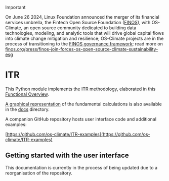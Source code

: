 
> [!IMPORTANT]
> On June 26 2024, Linux Foundation announced the merger of its financial services umbrella, the Fintech Open Source Foundation ([FINOS](https://finos.org)), with OS-Climate, an open source community dedicated to building data technologies, modeling, and analytic tools that will drive global capital flows into climate change mitigation and resilience; OS-Climate projects are in the process of transitioning to the [FINOS governance framework](https://community.finos.org/docs/governance); read more on [finos.org/press/finos-join-forces-os-open-source-climate-sustainability-esg](https://finos.org/press/finos-join-forces-os-open-source-climate-sustainability-esg)

# ITR

This Python module implements the ITR methodology, elaborated in this [Functional Overview](https://github.com/os-climate/ITR/blob/main/docs/FunctionalOverview.rst).

[A graphical representation](https://github.com/os-climate/ITR/blob/main/docs/Calculation.md) of the fundamental calculations is also available in the [docs](https://github.com/os-climate/ITR/tree/main/docs) directory.

A companion GitHub repository hosts user interface code and additional examples:

[https://github.com/os-climate/ITR-examples](https://github.com/os-climate/ITR-examples)

## Getting started with the user interface

This documentation is currently in the process of being updated due to a reorganisation of the repository.
